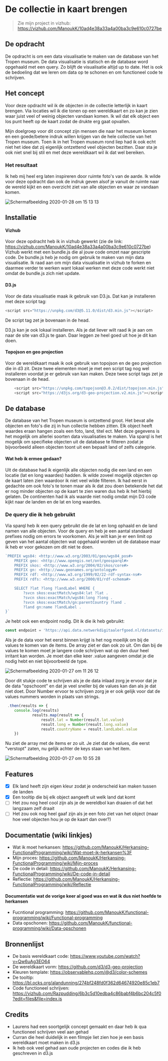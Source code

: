 # De collectie in kaart brengen

> Zie mijn project in vizhub: https://vizhub.com/ManoukK/10ad4e38a33a4a00ba3c9e610c0727be

## De opdracht
De opdracht is om een data visualisatie te maken van de database van het Tropen museum. De data visualisatie is statisch en de database word opgehaald met een query. Zo blijft de visualisatie altijd up to date. Het is ook de bedoeling dat we leren om data op te schonen en om functioneel code te schrijven. 

## Het concept 
Voor deze opdracht wil ik de objecten in de collectie letterlijk in kaart brengen. Via locaties wil ik die tonen op een wereldkaart en zo kan je zien waar juist veel of weinig objecten vandaan komen. Ik wil dat elk object een los punt heeft op de kaart zodat de drukte erg gaat opvallen. 

Mijn doelgroep voor dit concept zijn mensen die naar het museum komen en een goede/betere indruk willen krijgen van de hele collectie van het Tropen museum. Toen ik in het Tropen museum rond liep had ik ook echt niet het idee dat zij eigenlijk ontzettend veel objecten bezitten. Daar sta je ook niet snel bij stil en met deze wereldkaart wil ik dat wel bereiken. 

### Het resultaat
Ik heb mij heel erg laten inspireren door ruimte foto's van de aarde. Ik wilde voor deze opdracht dan ook de indruk geven alsof je vanuit de ruimte naar de wereld kijkt en een overzicht ziet van alle objecten en waar ze vandaan komen. 

![Schermafbeelding 2020-01-28 om 15 13 13](https://user-images.githubusercontent.com/45541885/73271380-c150d000-41e0-11ea-80a9-dbbf727380aa.png)

## Installatie

#### Vizhub
Voor deze opdracht heb ik in vizhub gewerkt (zie de link: https://vizhub.com/ManoukK/10ad4e38a33a4a00ba3c9e610c0727be) Vizhub werkt met een bundle.js die al jouw code omzet naar gescripte code. De bundle.js heb je nodig om gebruik te maken van mijn data visualisatie. Ik raad aan om mijn data visualisatie in vizhub te forken en daarmee verder te werken want lokaal werken met deze code werkt niet omdat de bundle.js zich niet update. 

#### D3.js
Voor de data visualisatie maak ik gebruik van D3.js. Dat kan je installeren met deze script tag:
```js
<script src="https://unpkg.com/d3@5.11.0/dist/d3.min.js"></script>
```
De script tag zet je bovenaan in de head. 

D3.js kan je ook lokaal installeren. Als je dat liever wilt raad ik je aan om naar de site van d3.js te gaan. Daar leggen ze heel goed uit hoe je dit kan doen. 

#### Topojson en geo projection
Voor de wereldkaart maak ik ook gebruik van topojson en de geo projection die in d3 zit. Deze twee elementen moet je met een script tag nog wel installeren voordat je er gebruik van kan maken. Deze twee script tags zet je bovenaan in de head. 
```js
    <script src="https://unpkg.com/topojson@3.0.2/dist/topojson.min.js"></script>
    <script src="https://d3js.org/d3-geo-projection.v2.min.js"></script>
```

## De database
De database van het Tropen museum is ontzettend groot. Het bevat alle objecten en foto's die zij in hun collectie hebben zitten. Elk object heeft waardes eraan hangen zoals een foto, land, titel ect. Met deze gegevens is het mogelijk om allerlei soorten data visualisaties te maken. Via sparql is het mogelijk om specifieke objecten uit de database te filteren zodat je bijvoorbeeld alleen objecten toont uit een bepaalt land of zelfs categorie. 

#### Wat heb ik ermee gedaan?
Uit de database had ik eigenlijk alle objecten nodig die een land en een locatie (lat en long waardes) hadden. Ik wilde zoveel mogelijk objecten op de kaart laten zien waardoor ik niet veel wilde filteren. Ik had eerst in gedachte om ook foto's te tonen maar als ik dat zou doen betekende het dat er nog minder objecten op de kaart te zien waren dus heb ik het hierbij gelaten. De continenten had ik als waarde niet nodig omdat mijn D3 code kijkt naar de landen en de lat en long waardes. 

### De query die ik heb gebruikt
Via sparql heb ik een query gebruikt die de lat en long ophaald en de land namen van alle objecten. Voor de query en heb je een aantal standaard prefixes nodig om errors te voorkomen. Als je wilt kan je er een limit op geven van het aantal objecten wat opgehaald worden uit de database maar ik heb er voor gekozen om dit niet te doen. 
```js
`PREFIX wgs84: <http://www.w3.org/2003/01/geo/wgs84_pos#>
	PREFIX geo: <http://www.opengis.net/ont/geosparql#>
	PREFIX skos: <http://www.w3.org/2004/02/skos/core#>
	PREFIX gn: <http://www.geonames.org/ontology#>
	PREFIX rdf: <http://www.w3.org/1999/02/22-rdf-syntax-ns#>
	PREFIX rdfs: <http://www.w3.org/2000/01/rdf-schema#>

	SELECT ?lat ?long ?landLabel WHERE {
 		?svcn skos:exactMatch/wgs84:lat ?lat .
 		?svcn skos:exactMatch/wgs84:long ?long .
 		?svcn skos:exactMatch/gn:parentCountry ?land .
 		?land gn:name ?landLabel .
}`
```

Je hebt ook een endpoint nodig. Dit ik die ik heb gebruikt: 
```js
const endpoint = 'https://api.data.netwerkdigitaalerfgoed.nl/datasets/ivo/NMVW/services/NMVW-13/sparql'
```

Als je de data voor het eerst binnen krijgt is het nog moeilijk om bij de values te komen van de items. De array ziet er dan ook zo uit. Om dan bij de values te komen moet je langere code schrijven wat op den duur heel irritant kan worden. Je moet dan elke keer .value aangeven omdat je die nodig hebt en niet bijvoorbeeld de type. 

![Schermafbeelding 2020-01-27 om 11 26 12](https://user-images.githubusercontent.com/45541885/73269013-48e81000-41dc-11ea-886b-457d11d16688.png)

Door dit stukje code te schrijven als je de data inlaad zorg je ervoor dat je de data "opschoont" en dat je veel sneller bij de values kan dan als je dat niet doet. Door Number ervoor te schrijven zorg je er ook gelijk voor dat de values nummers worden in plaats van strings. 
```js
 .then(results => {
    console.log(results)
    		results.map(result => {
    			result.lat = Number(result.lat.value)
    			result.long = Number(result.long.value)
    			result.countryName = result.landLabel.value
    }) 
```

Nu ziet de array met de items er zo uit. Je ziet dat de values, die eerst "verstopt" zaten, nu gelijk achter de keys staan van het item. 

![Schermafbeelding 2020-01-27 om 10 55 28](https://user-images.githubusercontent.com/45541885/73269587-65387c80-41dd-11ea-98ba-88768d273ccc.png)

## Features 
- [x] Elk land heeft zijn eigen kleur zodat je onderscheid kan maken tussen de landen
- [x] Een tooltip die bij elk object aangeeft uit welk land dat komt
- [ ] Het zou nog heel cool zijn als je de wereldbol kan draaien of dat het langzaam zelf draait 
- [ ] Het zou ook nog heel gaaf zijn als je een foto ziet van het object (maar hoe veel objecten hou je op de kaart dan over?)

## Documentatie (wiki linkjes) 
- Wat ik moet herkansen: https://github.com/ManoukK/Herkansing-FunctionalProgramming/wiki/Wat-moet-ik-herkansen%3F
- Mijn proces: https://github.com/ManoukK/Herkansing-FunctionalProgramming/wiki/Mijn-proces
- De code in detail: https://github.com/ManoukK/Herkansing-FunctionalProgramming/wiki/De-code-in-detail
- Reflectie: https://github.com/ManoukK/Herkansing-FunctionalProgramming/wiki/Reflectie

#### Documentatie wat de vorige keer al goed was en wat ik dus niet hoefde te herkansen 
- Fucntional programming: https://github.com/ManoukK/functional-programming/wiki/Functional-programming
- Data opschonen: https://github.com/ManoukK/functional-programming/wiki/Data-opschonen

## Bronnenlijst 
- De basis wereldkaart code: https://www.youtube.com/watch?v=Qw6uAg3EO64
- De wereldkaart vorm: https://github.com/d3/d3-geo-projection
- Kleuren template: https://observablehq.com/@d3/color-schemes
- De tooltip: https://bl.ocks.org/alandunning/274bf248fd0f362d64674920e85c1eb7
- Code functioneel schrijven: https://vizhub.com/Razpudding/6b3c5d10edba4c86babf4b6bc204c5f0?edit=files&file=index.js

## Credits 
- Laurens had een soortgelijk concept gemaakt en daar heb ik qua functioneel schrijven veel aan gehad 
- Curran die heel duidelijk in een filmpje liet zien hoe je een basis wereldkaart moet maken in d3.js
- Ik heb ook veel gehad aan oude projecten en codes die ik heb geschreven in d3.js 

